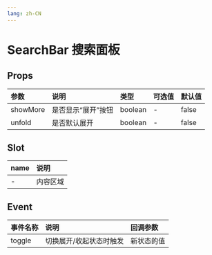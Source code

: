 ```yaml
---
lang: zh-CN
---
```


# SearchBar 搜索面板

## Props

| 参数     | 说明               | 类型    | 可选值 | 默认值 |
| :------- | :----------------- | :------ | :----- | :----- |
| showMore | 是否显示“展开”按钮 | boolean | -      | false  |
| unfold   | 是否默认展开       | boolean | -      | false  |

## Slot

| name | 说明     |
| :--- | :------- |
| -    | 内容区域 |

## Event

| 事件名称 | 说明                    | 回调参数   |
| :------- | :---------------------- | :--------- |
| toggle   | 切换展开/收起状态时触发 | 新状态的值 |